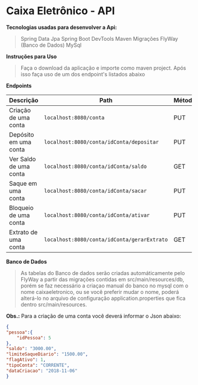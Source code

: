 # Caixa Eletrônico - API

**Tecnologias usadas para desenvolver a Api:**

>Spring Data Jpa
>Spring Boot
>DevTools
>Maven
>Migrações FlyWay (Banco de Dados)
>MySql

**Instruções para Uso**

>Faça o download da aplicação e importe como maven project. Após isso faça uso de um dos endpoint's listados abaixo

**Endpoints**

| Descrição | Path | Método |
| ------ | ------ | ------ |
| Criação de uma conta | `localhost:8080/conta` | PUT |
| Depósito em uma conta | `localhost:8080/conta/idConta/depositar`  | PUT |
| Ver Saldo de uma conta | `localhost:8080/conta/idConta/saldo` | GET |
| Saque em uma conta | `localhost:8080/conta/idConta/sacar` | PUT |
| Bloqueio de uma conta | `localhost:8080/conta/idConta/ativar` | PUT |
| Extrato de uma conta | `localhost:8080/conta/idConta/gerarExtrato` | GET|

**Banco de Dados**

>As tabelas do Banco de dados serão criadas automáticamente pelo FlyWay a partir das migrações contidas em src/main/resources/db, porém se faz necessário a criaçao manual do banco no mysql com o nome caixaeletronico, ou se você preferir mudar o nome, poderá alterá-lo no arquivo de configuração application.properties que fica dentro src/main/resources.

**Obs.:** Para a criação de uma conta você deverá informar o Json abaixo:

```json
{
"pessoa":{
	"idPessoa": 5
},
"saldo": "3000.00",
"limiteSaqueDiario": "1500.00",
"flagAtivo": 1,
"tipoConta": "CORRENTE",
"dataCriacao": "2018-11-06"
}
```